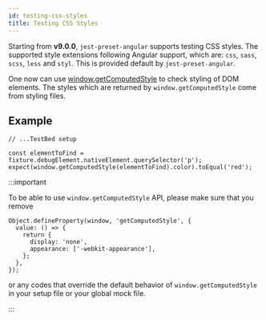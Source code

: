```yaml
---
id: testing-css-styles
title: Testing CSS Styles
---
```


Starting from **v9.0.0**, `jest-preset-angular` supports testing CSS styles. The supported style extensions following
Angular support, which are: `css`, `sass`, `scss`, `less` and `styl`. This is provided default by `jest-preset-angular`.

One now can use [window.getComputedStyle](https://developer.mozilla.org/en-US/docs/Web/API/Window/getComputedStyle)
to check styling of DOM elements. The styles which are returned by `window.getComputedStyle` come from styling files.

## Example

```
// ...TestBed setup

const elementToFind = fixture.debugElement.nativeElement.querySelector('p');
expect(window.getComputedStyle(elementToFind).color).toEqual('red');
```

:::important

To be able to use `window.getComputedStyle` API, please make sure that you remove

```
Object.defineProperty(window, 'getComputedStyle', {
  value: () => {
    return {
      display: 'none',
      appearance: ['-webkit-appearance'],
    };
  },
});
```

or any codes that override the default behavior of `window.getComputedStyle` in your setup file or your global mock file.

:::
